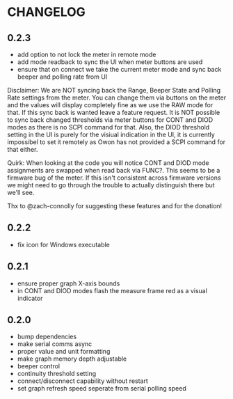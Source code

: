 # CHANGELOG

## 0.2.3

- add option to not lock the meter in remote mode
- add mode readback to sync the UI when meter buttons are used
- ensure that on connect we take the current meter mode and sync back beeper and polling rate from UI

Disclaimer: We are NOT syncing back the Range, Beeper State and Polling Rate settings from the meter.
You can change them via buttons on the meter and the values will display completely
fine as we use the RAW mode for that. If this sync back is wanted leave a feature request.
It is NOT possible to sync back changed thresholds via meter buttons for CONT and DIOD modes as there is no SCPI command
for that. Also, the DIOD threshold setting in the UI is purely for the visiual indication in the UI,
it is currently impossibel to set it remotely as Owon has not provided a SCPI command for that either.

Quirk: When looking at the code you will notice CONT and DIOD mode assignments are swapped when read back via FUNC?.
This seems to be a firmware bug of the meter. If this isn't consistent across firmware versions we might need to go
through the trouble to actually distinguish there but we'll see.

Thx to @zach-connolly for suggesting these features and for the donation!

## 0.2.2

- fix icon for Windows executable

## 0.2.1

- ensure proper graph X-axis bounds
- in CONT and DIOD modes flash the measure frame red as a visual indicator

## 0.2.0

- bump dependencies
- make serial comms async
- proper value and unit formatting
- make graph memory depth adjustable
- beeper control
- continuity threshold setting
- connect/disconnect capability without restart
- set graph refresh speed seperate from serial polling speed

